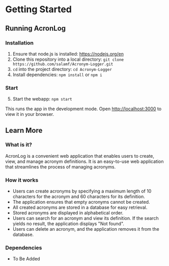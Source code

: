 # Getting Started

## Running AcronLog

### Installation
1. Ensure that node.js is installed: https://nodejs.org/en
2. Clone this repository into a local directory: `git clone https://github.com/salamf/Acronym-Logger.git`
3. `cd` into the project directory: `cd Acronym-Logger`
4. Install dependencies: `npm install` or `npm i`

### Start
5. Start the webapp: `npm start`

This runs the app in the development mode.
Open [http://localhost:3000](http://localhost:3000) to view it in your browser.

## Learn More

### What is it?
AcronLog is a convenient web application that enables users to create, view, and manage acronym definitions. It is an easy-to-use web application that streamlines the process of managing acronyms.

### How it works
- Users can create acronyms by specifying a maximum length of 10 characters for the acronym and 60 characters for its definition. 
- The application ensures that empty acronyms cannot be created.
- All created acronyms are stored in a database for easy retrieval. 
- Stored acronyms are displayed in alphabetical order. 
- Users can search for an acronym and view its definition. If the search yields no result, the application displays "Not found". 
- Users can delete an acronym, and the application removes it from the database.

### Dependencies
- To Be Added
